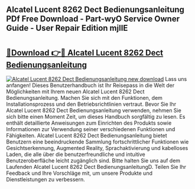 ## Alcatel Lucent 8262 Dect Bedienungsanleitung PDf Free Download - Part-wyO Service Owner Guide - User Repair Edition mjlIE

# <h2><a href="http://df56je.blite.top/?on=Alcatel+Lucent+8262+Dect+Bedienungsanleitung">🔗Download 👉🔴 Alcatel Lucent 8262 Dect Bedienungsanleitung</a></h2>

[![Alcatel Lucent 8262 Dect Bedienungsanleitung new download](https://i.imgur.com/lujVjoI.png)](http://df56je.blite.top/?on=Alcatel+Lucent+8262+Dect+Bedienungsanleitung)
Lass uns anfangen! Dieses Benutzerhandbuch ist Ihr Reisepass in die Welt der Möglichkeiten mit Ihrem neuen Alcatel Lucent 8262 Dect Bedienungsanleitung. Machen Sie sich mit den Funktionen, dem Installationsprozess und den Betriebsrichtlinien vertraut. Bevor Sie Ihr Alcatel Lucent 8262 Dect Bedienungsanleitung verwenden, nehmen Sie sich bitte einen Moment Zeit, um dieses Handbuch sorgfältig zu lesen. Es enthält detaillierte Anweisungen zum Einrichten des Produkts sowie Informationen zur Verwendung seiner verschiedenen Funktionen und Fähigkeiten. Alcatel Lucent 8262 Dect Bedienungsanleitung bietet Benutzern eine beeindruckende Sammlung fortschrittlicher Funktionen wie Gesichtserkennung, Augmented Reality, Sprachaktivierung und kabelloses Laden, die alle über die benutzerfreundliche und intuitive Benutzeroberfläche leicht zugänglich sind. Bitte halten Sie uns auf dem Laufenden Alcatel Lucent 8262 Dect BedienungsanleitungD. Teilen Sie Ihr Feedback und Ihre Vorschläge mit, um unsere Produkte und Dienstleistungen zu verbessern.
